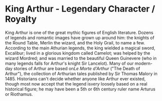King Arthur - Legendary Character / Royalty
===========================================

King Arthur is one of the great mythic figures of English literature.
Dozens of legends and romantic images have grown up around him: the
knights of the Round Table, Merlin the wizard, and the Holy Grail, to
name a few. According to the main Athurian legends, the king wielded a
magical sword, Excalibur; lived in a glorious kingdom called Camelot;
was helped by the wizard Mordred; and was married to the beautiful Queen
Guinevere (who in many legends falls for Arthur's knight Sir Lancelot).
Many of our modern-day stories of Arthur are based on*Le Morte d'Arthur*
("The Death of Arthur"), the collection of Arthurian tales published by
Sir Thomas Malory in 1485. Historians can't decide whether anyone like
Arthur ever existed, though most now accept that the legend is*very*
loosely based on a real historical figure; he may have been a 5th or 6th
century ruler name Arturus or Riothamus.



